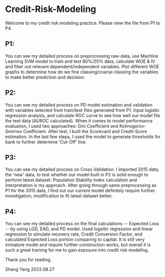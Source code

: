 # Credit-Risk-Modeling

Welcome to my credit risk modeling practice. Please view the file from P1 to P4. 

## P1: 
You can see my detailed process on preprocessing raw-data, use Machine Learning SVM model to train and test 80%/20% data, calculate WOE & IV and filter out relevant dependent/independent variables. Plot different WOE graphs to determine how do we fine classing/coarse classing the variables to make better prediction and decision.

## P2: 
You can see my detailed process on PD model estimation and validation with variables selected from train/test files generated from P1. Input logistic regression analysis, and calculate ROC curve to see how well our model fits the test data (AUROC calculated). When it comes to model performance evaluation, I used two approaches: Gini Coefficient and Kolmogorov-Smirnov Coefficient. After test, I built the Scorecard and Credit-Score estimation. In the last few steps, I used the model to generate thresholds for bank to further determine 'Cut-Off' line. 

## P3: 
You can see my detailed process on Cross Validation. I imported 2015 data, the 'new' data, to test whether our model built in P2 is solid enough to perform latest dataset. Population Stability Index calculation and interpretation is my approach. After going through same preprocessing as P1 for the 2015 data, I find out our current model definitely require further investigation, modification to fit latest dataset better. 

## P4: 
You can see my detailed process on the final calculations -- Expected Loss -- by using LGD, EAD, and PD model. Used logsitic regression and linear regression to simulate recovery rate, Credit Conversion Factor, and calculated Expected Loss portion comparing to capital. It is still very immature model and require further construction works, but overall it is such a great training for me to gain exposure into credit risk modeling.




Thank you for reading.


Shang Yang  2022.08.27
